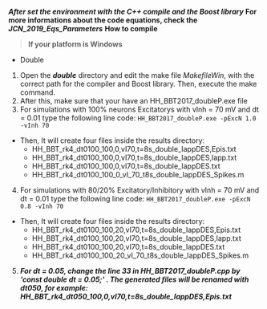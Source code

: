 ***After set the environment with the _C++ compile_ and the _Boost library_***
**For more informations about the code equations, check the _JCN_2019_Eqs_Parameters_**
**How to compile**
> **If your platform is Windows**
- Double
1. Open the **_double_** directory and edit the make file *MakefileWin*, with the correct path for the compiler and Boost library. Then, execute the make command.	
2. After this, make sure that your have an HH_BBT2017_doubleP.exe file
3. For simulations with 100% neurons Excitatorys with vInh = 70 mV and dt = 0.01 type the following line code:
```HH_BBT2017_doubleP.exe -pExcN 1.0 -vInh 70```

- Then, It will create four files inside the results directory:
	- HH_BBT_rk4_dt0100_100,0,vI70,t=8s_double_IappDES,Epis.txt
	- HH_BBT_rk4_dt0100_100,0,vI70,t=8s_double_IappDES,Iapp.txt
	- HH_BBT_rk4_dt0100_100,0,vI70,t=8s_double_IappDES.txt
	- HH_BBT_rk4_dt0100_100_0_vI_70_t8s_double_IappDES_Spikes.m

4. For simulations with 80/20% Excitatory/Inhibitory with vInh = 70 mV and dt = 0.01 type the following line code:
```HH_BBT2017_doubleP.exe -pExcN 0.8 -vInh 70```

- Then, It will create four files inside the results directory:
	- HH_BBT_rk4_dt0100_100,20,vI70,t=8s_double_IappDES,Epis.txt
	- HH_BBT_rk4_dt0100_100,20,vI70,t=8s_double_IappDES,Iapp.txt
	- HH_BBT_rk4_dt0100_100,20,vI70,t=8s_double_IappDES.txt
	- HH_BBT_rk4_dt0100_100_20_vI_70_t8s_double_IappDES_Spikes.m

5. ***For dt = 0.05, change the line 33 in HH_BBT2017_doubleP.cpp by 'const double dt = 0.05;' . The generated files will be renamed with dt050, for example: _HH_BBT_rk4_dt050_100,0,vI70,t=8s_double_IappDES,Epis.txt_***

